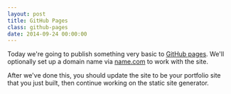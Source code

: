 ```yaml
---
layout: post
title: GitHub Pages
class: github-pages
date: 2014-09-24 00:00:00
---
```


Today we're going to publish something very basic to
[GitHub pages][github-pages]. We'll optionally set up a domain name via
[name.com][name] to work with the site.

After we've done this, you should update the site to be your portfolio site
that you just built, then continue working on the static site generator.

[github-pages]: https://pages.github.com
[name]: https://www.name.com/
